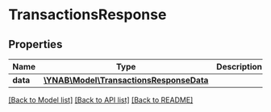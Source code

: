 # TransactionsResponse

## Properties
Name | Type | Description | Notes
------------ | ------------- | ------------- | -------------
**data** | [**\YNAB\Model\TransactionsResponseData**](TransactionsResponseData.md) |  | 

[[Back to Model list]](../../README.md#documentation-for-models) [[Back to API list]](../../README.md#documentation-for-api-endpoints) [[Back to README]](../../README.md)

